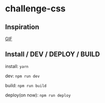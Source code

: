 # challenge-css

## Inspiration

[GIF](http://68.media.tumblr.com/92b598b679c5ab1699bd685deb4a93b7/tumblr_nbk363WA5P1r2geqjo1_500.gif)

## Install / DEV / DEPLOY / BUILD

install: ```yarn```

dev: ```npm run dev```

build: ```npm run build```

deploy(on now): ```npm run deploy```
